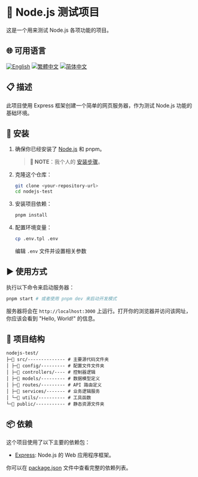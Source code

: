 # 🧪 Node.js 测试项目

这是一个用来测试 Node.js 各项功能的项目。

## 🌐 可用语言

[![English](https://img.shields.io/badge/English-Click-yellow)](README_en.md)
[![繁體中文](https://img.shields.io/badge/繁體中文-Click-orange)](README.md)
[![简体中文](https://img.shields.io/badge/简体中文-Click-green)](README_zh-CN.md)

## 📋 描述

此项目使用 Express 框架创建一个简单的网页服务器，作为测试 Node.js 功能的基础环境。

## 🚀 安装

1.  确保你已经安装了 [Node.js](https://nodejs.org/) 和 pnpm。

    > **📝 NOTE**：我个人的 [安装步骤](https://share.evernote.com/note/f80870ec-e2d3-2357-1bfa-2a8d224f1be3)。

2.  克隆这个仓库：
    ```bash
    git clone <your-repository-url>
    cd nodejs-test
    ```
3.  安装项目依赖：
    ```bash
    pnpm install
    ```
4.  配置环境变量：
    ```bash
    cp .env.tpl .env
    ```
    编辑 `.env` 文件并设置相关参数

## ▶️ 使用方式

执行以下命令来启动服务器：

```bash
pnpm start # 或者使用 pnpm dev 来启动开发模式
```

服务器将会在 `http://localhost:3000` 上运行。打开你的浏览器并访问该网址，你应该会看到 "Hello, World!" 的信息。

## 📂 项目结构

```
nodejs-test/
├─📁 src/-------------- # 主要源代码文件夹
│ ├─📁 config/--------- # 配置文件文件夹
│ ├─📁 controllers/---- # 控制器逻辑
│ ├─📁 models/--------- # 数据模型定义
│ ├─📁 routes/--------- # API 路由定义
│ ├─📁 services/------- # 业务逻辑服务
│ └─📁 utils/---------- # 工具函数
└─📁 public/----------- # 静态资源文件夹
```

## 📦 依赖

这个项目使用了以下主要的依赖包：

*   [Express](https://expressjs.com/): Node.js 的 Web 应用程序框架。

你可以在 [package.json](c:\workspace\nodejs-test\package.json) 文件中查看完整的依赖列表。
